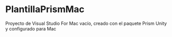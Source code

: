 # PlantillaPrismMac
Proyecto de Visual Studio For Mac vacío, creado con el paquete Prism Unity y configurado para Mac
